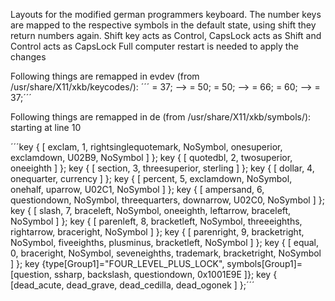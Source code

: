 Layouts for the modified german programmers keyboard.
The number keys are mapped to the respective symbols in the default state, using shift they return numbers again.
Shift key acts as Control, CapsLock acts as Shift and Control acts as CapsLock
Full computer restart is needed to apply the changes

Following things are remapped in evdev (from /usr/share/X11/xkb/keycodes/):
´´´<LCTL> = 37;  -->   <LCTL> = 50;
<LFSH> = 50;  -->   <LFSH> = 66;
<CAPS> = 60;  -->   <CAPS> = 37;´´´

Following things are remapped in de (from /usr/share/X11/xkb/symbols/):
starting at line 10

´´´key <AE01> { [               exclam,          1, rightsinglequotemark,   NoSymbol,     onesuperior,        exclamdown,           U02B9,        NoSymbol ] };
key <AE02>	{ [         quotedbl,   2,  twosuperior,    oneeighth ]	};
key <AE03>	{ [         section,    3, threesuperior,    sterling ]	};
key <AE04>	{ [         dollar,     4,   onequarter,     currency ]	};
key <AE05> { [               percent,         5,      exclamdown,        NoSymbol,         onehalf,           uparrow,           U02C1,        NoSymbol ] };
key <AE06> { [               ampersand,       6,    questiondown,        NoSymbol,   threequarters,         downarrow,           U02C0,        NoSymbol ] };
key <AE07> { [               slash,           7,       braceleft,        NoSymbol,       oneeighth,         leftarrow,       braceleft,        NoSymbol ] };
key <AE08> { [               parenleft,       8,     bracketleft,        NoSymbol,    threeeighths,        rightarrow,      braceright,        NoSymbol ] };
key <AE09> { [               parenright,      9,    bracketright,        NoSymbol,     fiveeighths,         plusminus,     bracketleft,        NoSymbol ] };
key <AE10> { [               equal,           0,      braceright,        NoSymbol,    seveneighths,         trademark,    bracketright,        NoSymbol ] };
key <AE11> {type[Group1]="FOUR_LEVEL_PLUS_LOCK",  symbols[Group1]=
              [question, ssharp, backslash, questiondown, 0x1001E9E ]};
key <AE12>	{ [dead_acute, dead_grave, dead_cedilla,  dead_ogonek ]	};´´´
